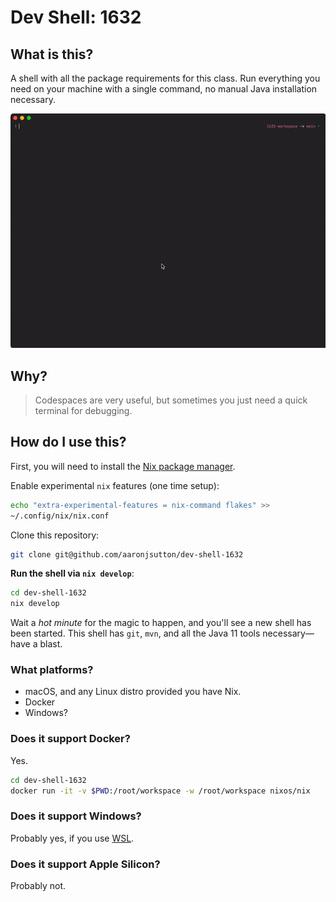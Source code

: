 # Dev Shell: 1632

## What is this?

A shell with all the package requirements for this class. Run everything you
need on your machine with a single command, no manual Java installation
necessary.

<p align="center">
  <img src="/.github/media/terminal.gif" />
</p>

## Why?

> Codespaces are very useful, but sometimes you just need a quick terminal
> for debugging.

## How do I use this?

First, you will need to install the [Nix package manager](https://nixos.org/download).

Enable experimental `nix` features (one time setup):

```bash
echo "extra-experimental-features = nix-command flakes" >>
~/.config/nix/nix.conf

```

Clone this repository:

```bash
git clone git@github.com/aaronjsutton/dev-shell-1632
```

**Run the shell via `nix develop`**:

```bash
cd dev-shell-1632
nix develop
```

Wait a _hot minute_ for the magic to happen, and you'll see a new shell has been
started. This shell has `git`, `mvn`, and all the Java 11 tools necessary&mdash;
have a blast.

### What platforms?

- macOS, and any Linux distro provided you have Nix.
- Docker
- Windows?

### Does it support Docker?

Yes.

```bash
cd dev-shell-1632
docker run -it -v $PWD:/root/workspace -w /root/workspace nixos/nix
```

### Does it support Windows?

Probably yes, if you use [WSL](https://learn.microsoft.com/en-us/windows/wsl/about).

### Does it support Apple Silicon?

Probably not.
